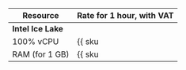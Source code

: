 Resource  | Rate for 1 hour, with VAT
--- | ---
**Intel Ice Lake** |
100% vCPU | {{ sku|KZT|gitlab.instance.cpu|string }}
RAM (for 1 GB)| {{ sku|KZT|gitlab.instance.ram|string }}